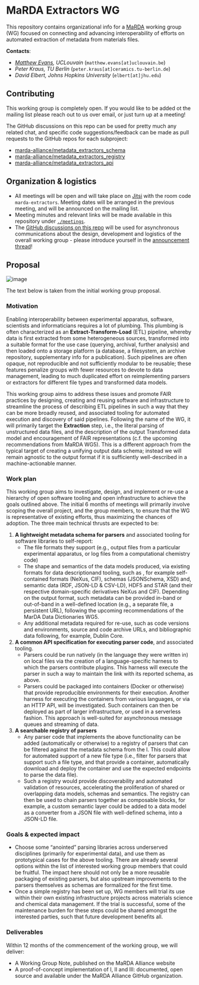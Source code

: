 # MaRDA Extractors WG

This repository contains organizational info for a [MaRDA](https://www.marda-alliance.org/) working group (WG) focused on connecting and advancing interoperability of efforts on automated extraction of metadata from materials files.

**Contacts**:

- *[Matthew Evans](https://ml-evs.science), UCLouvain*
  (`matthew.evans[at]uclouvain.be`)
- *Peter Kraus, TU Berlin*
  (`peter.kraus[at]ceramics.tu-berlin.de`)
- *David Elbert, Johns Hopkins University* 
  (`elbert[at]jhu.edu`)
  

## Contributing

This working group is completely open.
If you would like to be added ot the mailing list please reach out to us over email, or just turn up at a meeting!

The GitHub discussions on this repo can be used for pretty much any related chat, and specific code suggestions/feedback can be made as pull requests to the GitHub repos for each subproject:

- [marda-alliance/metadata_extractors_schema](https://github.com/marda-alliance/metadata_extractors_schema)
- [marda-alliance/metadata_extractors_registry](https://github.com/marda-alliance/metadata_extractors_registry)
- [marda-alliance/metadata_extractors_api](https://github.com/marda-alliance/metadata_extractors_api)


## Organization & logistics


- All meetings will be open and will take place on [Jitsi](https://meet.jit.si/)
  with the room code `marda-extractors`. Meeting dates will be arranged in the
  previous meeting, and will be announced on the mailing list.
- Meeting minutes and relevant links will be made available in this repository under [`./meetings`](https://github.com/marda-alliance/metadata_extractors/tree/main/meetings).
- The [GitHub discussions on this
  repo](https://github.com/marda-alliance/metadata_extractors/discussions) will be used for asynchronous
  communications about the design, development and logistics of the overall
  working group - please introduce yourself in the [announcement
  thread](https://github.com/marda-alliance/metadata_extractors/discussions/1)!

## Proposal

![image](https://user-images.githubusercontent.com/7916000/205093968-632da485-b922-4244-8d8d-51ff85c92d35.png)


The text below is taken from the initial working group proposal.

### Motivation

Enabling interoperability between experimental apparatus, software, scientists and informaticians requires a lot of plumbing.
This plumbing is often characterized as an **Extract-Transform-Load** (ETL) pipeline, whereby data is first extracted from some heterogeneous sources, transformed into a suitable format for the use case (querying, archival, further analysis) and then loaded onto a storage platform (a database, a filesystem, an archive repository, supplementary info for a publication).
Such pipelines are often opaque, not reproducible and not sufficiently modular to be reusable; these features penalize groups with fewer resources to devote to data management, leading to much duplicated effort on reimplementing parsers or extractors for different file types and transformed data models.

This working group aims to address these issues and promote FAIR practices by designing, creating and reusing software and infrastructure to streamline the process of describing ETL pipelines in such a way that they can be more broadly reused, and associated tooling for automated execution and discovery of said pipelines.
Following the name of the WG, it will primarily target the **Extraction** step, i.e., the literal parsing of unstructured data files, and the description of the output Transformed data model and encouragement of FAIR representations (c.f. the upcoming recommendations from MaRDA WG5).
This is a different approach from the typical target of creating a unifying output data schema; instead we will remain agnostic to the output format if it is sufficiently well-described in a machine-actionable manner.

### Work plan

This working group aims to investigate, design, and implement or re-use a hierarchy of open software tooling and open infrastructure to achieve the goals outlined above. The initial 6 months of meetings will primarily involve scoping the overall project, and the group members, to ensure that the WG is representative of existing efforts, thus maximizing the chances of adoption. The three main technical thrusts are expected to be:

1. **A lightweight metadata schema for parsers** and associated tooling for software libraries to self-report:
    - The file formats they support (e.g., output files from a particular experimental apparatus, or log files from a computational chemistry code)
    - The shape and semantics of the data models produced, via existing formats for data descriptionand tooling,  such as , for example self-contained formats (NeXus, CIF), schemas (JSONSchema, XSD) and, semantic data (RDF, JSON-LD & CSV-LD),  HDF5 and STAR (and their respective domain-specific derivatives NeXus and CIF). Depending on the output format, such metadata can be provided in-band or out-of-band in a well-defined location (e.g., a separate file, a persistent URL), following the upcoming recommendations of the MarDA Data Dictionaries WG5.
    - Any additional metadata required for re-use, such as code versions and environments, source and code archive URLs, and bibliographic data following, for example, Dublin Core.
1. **A common API specification for executing parser code**, and associated tooling.
    - Parsers could be run natively (in the language they were written in) on local files via the creation of a language-specific harness to which the parsers contribute plugins. This harness will execute the parser in such a way to maintain the link with its reported schema, as above.
    - Parsers could be packaged into containers (Docker or otherwise) that provide reproducible environments for their execution. Another harness for executing the containers from various languages, or via an HTTP API, will be investigated. Such containers can then be deployed as part of larger infrastructure, or used in a serverless fashion. This approach is well-suited for asynchronous message queues and streaming of data.
1. **A searchable registry of parsers**
    - Any parser code that implements the above functionality can be added (automatically or  otherwise) to a registry of parsers that can be filtered against the metadata schema from the I. This could allow for automated support of a new file type (i.e., filter for parsers that support such a file type, and that provide a container, automatically download and deploy the container and use the expected endpoints to parse the data file).
    - Such a registry would provide discoverability and automated validation of resources, accelerating the proliferation of shared or overlapping data models, schemas and semantics.
The registry can then be used to chain parsers together as composable blocks, for example, a custom semantic layer could be added to a data model as a converter from a JSON file with well-defined schema, into a JSON-LD file.

### Goals & expected impact

- Choose some “anointed” parsing libraries across underserved disciplines (primarily for experimental data), and use them as prototypical cases for the above tooling. There are already several options within the list of interested working group members that could be fruitful. The impact here should not only be a more reusable packaging of existing parsers, but also upstream improvements to the parsers themselves as schemas are formalized for the first time.
- Once a simple registry has been set up, WG members will trial its use within their own existing infrastructure projects across materials science and chemical data management. If the trial is successful, some of the maintenance burden for these steps could be shared amongst the interested parties, such that future development benefits all.

### Deliverables

Within 12 months of the commencement of the working group, we will deliver:

- A Working Group Note, published on the MaRDA Alliance website
- A proof-of-concept implementation of I, II and III: documented, open source and available under the MaRDA Alliance GitHub organization.
